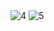 
<img class="w90percent" src="/images/bt/us/dal1.jpg" alt="4">
<img class="w90percent" src="/images/bt/us/dal2.jpg" alt="5">
